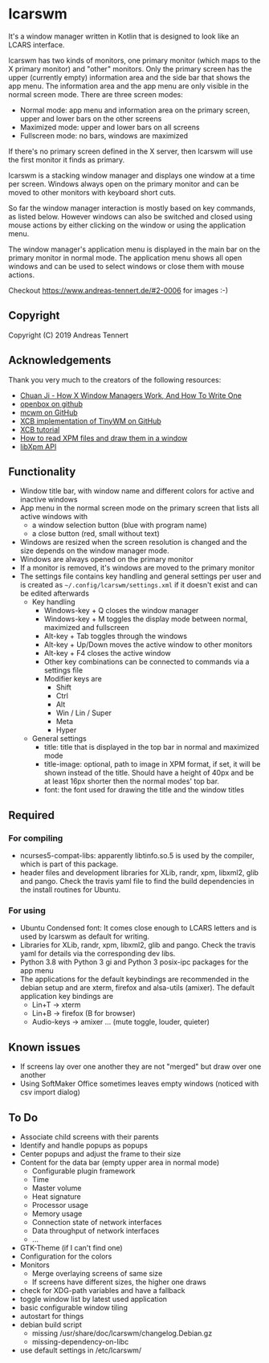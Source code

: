 # lcarswm
It's a window manager written in Kotlin that is designed to look like an LCARS interface.

lcarswm has two kinds of monitors, one primary monitor (which maps to the X primary monitor) and "other" monitors. Only the primary screen has the upper (currently empty) information area and the side bar that shows the app menu. The information area and the app menu are only visible in the normal screen mode. There are three screen modes:
* Normal mode: app menu and information area on the primary screen, upper and lower bars on the other screens
* Maximized mode: upper and lower bars on all screens
* Fullscreen mode: no bars, windows are maximized

If there's no primary screen defined in the X server, then lcarswm will use the first monitor it finds as primary.

lcarswm is a stacking window manager and displays one window at a time per screen. Windows always open on the primary monitor and can be moved to other monitors with keyboard short cuts.

So far the window manager interaction is mostly based on key commands, as listed below. However windows can also be switched and closed using mouse actions by either clicking on the window or using the application menu.

The window manager's application menu is displayed in the main bar on the primary monitor in normal mode. The application menu shows all open windows and can be used to select windows or close them with mouse actions.

Checkout https://www.andreas-tennert.de/#2-0006 for images :-)

## Copyright
Copyright (C) 2019  Andreas Tennert

## Acknowledgements
Thank you very much to the creators of the following resources:
* [Chuan Ji - How X Window Managers Work, And How To Write One](https://jichu4n.com/posts/how-x-window-managers-work-and-how-to-write-one-part-i/)
* [openbox on github](https://github.com/danakj/openbox)
* [mcwm on GitHub](https://github.com/mchackorg/mcwm)
* [XCB implementation of TinyWM on GitHub](https://github.com/stefanbidi/tinywm-xcb)
* [XCB tutorial](https://www.x.org/releases/X11R7.7/doc/libxcb/tutorial/index.html)
* [How to read XPM files and draw them in a window](http://www.dis.uniroma1.it/~liberato/screensaver/image.html)
* [libXpm API](https://fossies.org/dox/libXpm-4.7/files.html)

## Functionality
* Window title bar, with window name and different colors for active and inactive windows
* App menu in the normal screen mode on the primary screen that lists all active windows with
  * a window selection button (blue with program name)
  * a close button (red, small without text)
* Windows are resized when the screen resolution is changed and the size depends on the window manager mode.
* Windows are always opened on the primary monitor
* If a monitor is removed, it's windows are moved to the primary monitor
* The settings file contains key handling and general settings per user and is created as `~/.config/lcarswm/settings.xml` if it doesn't exist and can be edited afterwards
  * Key handling
    * Windows-key + Q closes the window manager
    * Windows-key + M toggles the display mode between normal, maximized and fullscreen
    * Alt-key + Tab toggles through the windows
    * Alt-key + Up/Down moves the active window to other monitors
    * Alt-key + F4 closes the active window
    * Other key combinations can be connected to commands via a settings file
    * Modifier keys are
      * Shift
      * Ctrl
      * Alt
      * Win / Lin / Super
      * Meta
      * Hyper
  * General settings
    * title: title that is displayed in the top bar in normal and maximized mode
    * title-image: optional, path to image in XPM format, if set, it will be shown instead of the title. Should have a height of 40px and be at least 16px shorter then the normal modes' top bar.
    * font: the font used for drawing the title and the window titles

## Required
### For compiling
* ncurses5-compat-libs: apparently libtinfo.so.5 is used by the compiler, which is part of this package.
* header files and development libraries for XLib, randr, xpm, libxml2, glib and pango. Check the travis yaml file to find the build dependencies in the install routines for Ubuntu.

### For using
* Ubuntu Condensed font: It comes close enough to LCARS letters and is used by lcarswm as default for writing.
* Libraries for XLib, randr, xpm, libxml2, glib and pango. Check the travis yaml for details via the corresponding dev libs.
* Python 3.8 with Python 3 gi and Python 3 posix-ipc packages for the app menu
* The applications for the default keybindings are recommended in the debian setup and are xterm, firefox and alsa-utils (amixer). The default application key bindings are
  * Lin+T -> xterm
  * Lin+B -> firefox (B for browser)
  * Audio-keys -> amixer ... (mute toggle, louder, quieter)

## Known issues
* If screens lay over one another they are not "merged" but draw over one another
* Using SoftMaker Office sometimes leaves empty windows (noticed with csv import dialog)

## To Do
* Associate child screens with their parents
* Identify and handle popups as popups
* Center popups and adjust the frame to their size
* Content for the data bar (empty upper area in normal mode)
  * Configurable plugin framework
  * Time
  * Master volume
  * Heat signature
  * Processor usage
  * Memory usage
  * Connection state of network interfaces
  * Data throughput of network interfaces
  * ...
* GTK-Theme (if I can't find one)
* Configuration for the colors
* Monitors
  * Merge overlaying screens of same size
  * If screens have different sizes, the higher one draws
* check for XDG-path variables and have a fallback
* toggle window list by latest used application
* basic configurable window tiling
* autostart for things
* debian build script
  * missing /usr/share/doc/lcarswm/changelog.Debian.gz
  * missing-dependency-on-libc
* use default settings in /etc/lcarswm/
